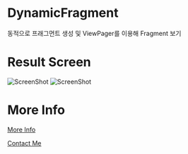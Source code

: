 # DynamicFragment

동적으로 프래그먼트 생성 및 ViewPager를 이용해 Fragment 보기

# Result Screen
![ScreenShot](http://sangcomz.cafe24.com/eximg/dy1.png)
![ScreenShot](http://sangcomz.cafe24.com/eximg/dy2.png)

# More Info

[More Info](http://blog.naver.com/sangcomz/220313476669)

[Contact Me](http://sangcomz.cafe24.com/contact.php)
